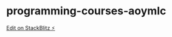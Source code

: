# programming-courses-aoymlc

[Edit on StackBlitz ⚡️](https://stackblitz.com/edit/programming-courses-aoymlc)